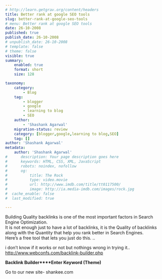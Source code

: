 ```yaml
---
# http://learn.getgrav.org/content/headers
title: Better rank at google SEO tools
slug: better-rank-at-google-seo-tools
# menu: Better rank at google SEO tools
date: 26-10-2008
published: true
publish_date: 26-10-2008
# unpublish_date: 26-10-2008
# template: false
# theme: false
visible: true
summary:
    enabled: true
    format: short
    size: 128

taxonomy:
    category:
        - Blog
    tag:
        - blogger
        - google
        - learning to blog
        - SEO
    author:
        - 'Shashank Agarwal'
    migration-status: review
    category: [blogger,google,learning to blog,SEO]
    tag: []
author: 'Shashank Agarwal'
metadata:
    author: 'Shashank Agarwal'
#      description: Your page description goes here
#      keywords: HTML, CSS, XML, JavaScript
#      robots: noindex, nofollow
#      og:
#          title: The Rock
#          type: video.movie
#          url: http://www.imdb.com/title/tt0117500/
#          image: http://ia.media-imdb.com/images/rock.jpg
#  cache_enable: false
#  last_modified: true

---
```


Building Quality backlinks is one of the most important factors in Search Engine Optimization.  
It is not enough just to have a lot of backlinks, it is the Quality of backlinks along with the Quantity that help you rank better in Search Engines.  
Here’s a free tool that lets you just do this. ..

i don’t know if it works or not but nothings wrong in trying it..  
<http://www.webconfs.com/backlink-builder.php>

 **Backlink Builder****Enter Keyword (Theme)**

 Go to our new site- shankee.com
